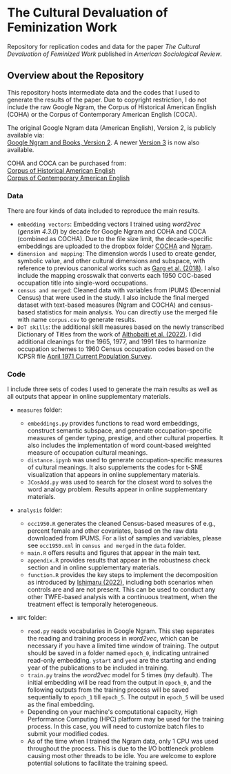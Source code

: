 # The Cultural Devaluation of Feminization Work

Repository for replication codes and data for the paper *The Cultural Devaluation of Feminized Work* published in *American Sociological Review*.

## Overview about the Repository

This repository hosts intermediate data and the codes that I used to generate the results of the paper. Due to copyright restriction, I do not include the raw Google Ngram, the Corpus of Historical American English (COHA) or the Corpus of Contemporary American English (COCA).

The original Google Ngram data (American English), Version 2, is publicly available via:\
[Google Ngram and Books, Version 2](http://storage.googleapis.com/books/ngrams/books/datasetsv2.html). A newer [Version 3](http://storage.googleapis.com/books/ngrams/books/datasetsv3.html) is now also available.

COHA and COCA can be purchased from:\
[Corpus of Historical American English](https://www.english-corpora.org/coha/) \
[Corpus of Contemporary American English](https://www.english-corpora.org/coca/)

### Data

There are four kinds of data included to reproduce the main results.

* `embedding vectors`: Embedding vectors I trained using *word2vec* (*gensim 4.3.0*) by decade for Google Ngram and COHA and COCA (combined as COCHA). Due to the file size limit, the decade-specific embeddings are uploaded to the dropbox folder [COCHA](https://www.dropbox.com/scl/fi/53zl0zwrnowpb4zqa9em8/COCHA.zip?rlkey=snsc07jo3bjfmk0u9mauvkd04&st=zffvsmn1&dl=0) and [Ngram](https://www.dropbox.com/scl/fi/wtrhnrywb5xpj0zepzvn1/Ngram.zip?rlkey=5t21hczhojakse4zgkzn511yh&st=qd29mwc5&dl=0).
* `dimension and mapping`: The dimension words I used to create gender, symbolic value, and other cultural dimensions and subspace, with reference to previous canonical works such as [Garg et al. (2018)](https://www.pnas.org/doi/10.1073/pnas.1720347115). I also include the mapping crosswalk that converts each 1950 COC-based occupation title into single-word occupations.
* `census and merged`: Cleaned data with variables from IPUMS (Decennial Census) that were used in the study. I also include the final merged dataset with text-based measures (Ngram and COCHA) and census-based statistics for main analysis. You can directly use the merged file with name `corpus.csv` to generate results.
* `DoT skills`: the additional skill measures based on the newly transcribed Dictionary of Titles from the work of [Althobaiti et al. (2022)](https://dataverse.harvard.edu/dataset.xhtml?persistentId=doi:10.7910/DVN/DQW8IP). I did additional cleanings for the 1965, 1977, and 1991 files to harmonize occupation schemes to 1960 Census occupation codes based on the ICPSR file [April 1971 Current Population Survey](https://www.icpsr.umich.edu/web/ICPSR/studies/7845).

### Code

I include three sets of codes I used to generate the main results as well as all outputs that appear in online supplementary materials.

* `measures` folder:

    * `embeddings.py` provides functions to read word embeddings, construct semantic subspace, and generate occupation-specific measures of gender typing, prestige, and other cultural properties. It also includes the implementation of word count-based weighted measure of occupation cultural meanings.
    * `distance.ipynb` was used to generate occupation-specific measures of cultural meanings. It also supplements the codes for t-SNE visualization that appears in online supplementary materials.
    * `3CosAdd.py` was used to search for the closest word to solves the word analogy problem. Results appear in online supplementary materials.
    
* `analysis` folder:

    * `occ1950.R` generates the cleaned Census-based measures of e.g., percent female and other covariates, based on the raw data downloaded from IPUMS. For a list of samples and variables, please see `occ1950.xml` in `census and merged` in the `data` folder.
    * `main.R` offers results and figures that appear in the main text.
    * `appendix.R` provides results that appear in the robustness check section and in online supplementary materials.
    * `function.R` provides the key steps to implement the decomposition as introduced by [Ishimaru (2022)](
    https://doi.org/10.48550/arXiv.2103.12374), including both scenarios when controls are and are not present. This can be used to conduct any other TWFE-based analysis with a continuous treatment, when the treatment effect is temporally heterogeneous.
    
* `HPC` folder:

    * `read.py` reads vocabularies in Google Ngram. This step separates the reading and training process in *word2vec*, which can be necessary if you have a limited time window of training. The output should be saved in a folder named `epoch_0`, indicating untrained read-only embedding. `ystart` and `yend` are the starting and ending year of the publications to be included in training.
    * `train.py` trains the *word2vec* model for 5 times (my default). The initial embedding will be read from the output in `epoch_0`, and the following outputs from the training process will be saved sequentially to `epoch_1` till `epoch_5`. The output in `epoch_5` will be used as the final embedding.
    * Depending on your machine's computational capacity, High Performance Computing (HPC) platform may be used for the training process. In this case, you will need to customize batch files to submit your modified codes. 
    * As of the time when I trained the Ngram data, only 1 CPU was used throughout the process. This is due to the I/O bottleneck problem causing most other threads to be idle. You are welcome to explore potential solutions to facilitate the training speed. 

